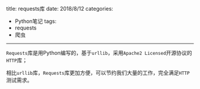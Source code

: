 title: requests库
date: 2018/8/12
categories:
- Python笔记
tags:
- requests
- 爬虫
---

`Requests`库是用Python编写的，基于`urllib`，采用`Apache2 Licensed`开源协议的`HTTP`库；

相比`urllib`库，`Requests`库更加方便，可以节约我们大量的工作，完全满足`HTTP`测试需求。<!-- more -->
